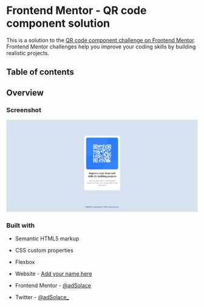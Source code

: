 # Frontend Mentor - QR code component solution

This is a solution to the [QR code component challenge on Frontend Mentor](https://www.frontendmentor.io/challenges/qr-code-component-iux_sIO_H). Frontend Mentor challenges help you improve your coding skills by building realistic projects.

## Table of contents

## Overview

### Screenshot

![](./images/Screenshot%202022-08-09%20202610.png)
[](./images/Screenshot%202022-08-09%20202718.png)

### Built with

- Semantic HTML5 markup
- CSS custom properties
- Flexbox

- Website - [Add your name here](https://www.your-site.com)
- Frontend Mentor - [@adSolace](https://www.frontendmentor.io/profile/yourusername)
- Twitter - [@adSolace\_](https://www.twitter.com/yourusername)
